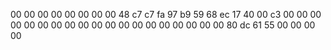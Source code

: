 00 00 00 00 00 00 00 00
48 c7 c7 fa 97 b9 59
68 ec 17 40 00
c3 
00 00 00
00 00 00 00 00 00 00 00
00 00 00 00 00 00 00 00
80 dc 61 55 00 00 00 00